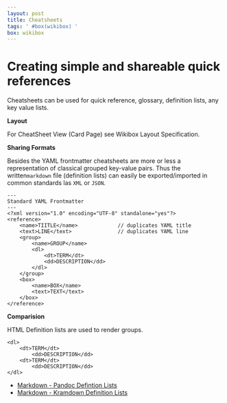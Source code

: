 ```yaml
---
layout: post
title: Cheatsheets
tags: ' #box(wikibox) '
box: wikibox
---
```


# Creating simple and shareable quick references

Cheatsheets can be used for quick reference, glossary, definition lists, any key value lists.

**Layout**

For CheatSheet View (Card Page) see Wikibox Layout Specification.

**Sharing Formats**

Besides the YAML frontmatter cheatsheets are more or less a representation of classical grouped key-value pairs. Thus the written`markdown` file (definition lists) can easily be exported/imported in common standards las `XML` or `JSON`.

	---
	Standard YAML Frontmatter
	---
	<?xml version="1.0" encoding="UTF-8" standalone="yes"?>
	<reference>
    	<name>TIITLE</name>				// duplicates YAML title
    	<text>LINE</text>				// duplicates YAML line
		<group>
			<name>GROUP</name>
			<dl>
				<dt>TERM</dt>
				<dd>DESCRIPTION</dd>
			</dl>
		</group>
		<box>
			<name>BOX</name>
			<text>TEXT</text>
		</box>
	</reference>

**Comparision**	

HTML Definition lists are used to render groups.

	<dl>
		<dt>TERM</dt>
			<dd>DESCRIPTION</dd>
		<dt>TERM</dt>
			<dd>DESCRIPTION</dd>
	</dl>

- [Markdown - Pandoc Defintion Lists](http://johnmacfarlane.net/pandoc/demo/example9/pandocs-markdown.html#definition-lists)
- [Markdown - Kramdown Definition Lists](http://kramdown.rubyforge.org/syntax.html#definition-lists)
